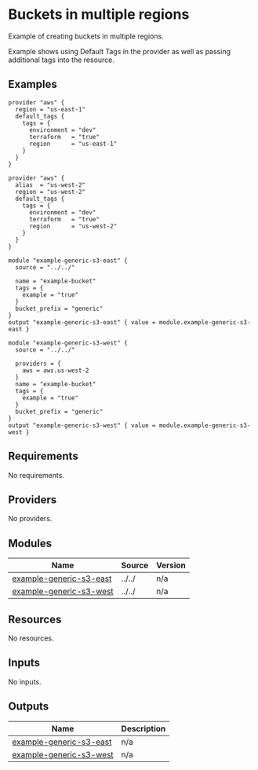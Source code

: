 # Buckets in multiple regions

Example of creating buckets in multiple regions.

Example shows using Default Tags in the provider as well as passing additional tags into the resource.
<!-- BEGINNING OF PRE-COMMIT-TERRAFORM DOCS HOOK -->


## Examples

```hcl
provider "aws" {
  region = "us-east-1"
  default_tags {
    tags = {
      environment = "dev"
      terraform   = "true"
      region      = "us-east-1"
    }
  }
}

provider "aws" {
  alias  = "us-west-2"
  region = "us-west-2"
  default_tags {
    tags = {
      environment = "dev"
      terraform   = "true"
      region      = "us-west-2"
    }
  }
}

module "example-generic-s3-east" {
  source = "../../"

  name = "example-bucket"
  tags = {
    example = "true"
  }
  bucket_prefix = "generic"
}
output "example-generic-s3-east" { value = module.example-generic-s3-east }

module "example-generic-s3-west" {
  source = "../../"

  providers = {
    aws = aws.us-west-2
  }
  name = "example-bucket"
  tags = {
    example = "true"
  }
  bucket_prefix = "generic"
}
output "example-generic-s3-west" { value = module.example-generic-s3-west }
```

## Requirements

No requirements.

## Providers

No providers.

## Modules

| Name | Source | Version |
|------|--------|---------|
| <a name="module_example-generic-s3-east"></a> [example-generic-s3-east](#module\_example-generic-s3-east) | ../../ | n/a |
| <a name="module_example-generic-s3-west"></a> [example-generic-s3-west](#module\_example-generic-s3-west) | ../../ | n/a |

## Resources

No resources.

## Inputs

No inputs.

## Outputs

| Name | Description |
|------|-------------|
| <a name="output_example-generic-s3-east"></a> [example-generic-s3-east](#output\_example-generic-s3-east) | n/a |
| <a name="output_example-generic-s3-west"></a> [example-generic-s3-west](#output\_example-generic-s3-west) | n/a |


<!-- END OF PRE-COMMIT-TERRAFORM DOCS HOOK -->
